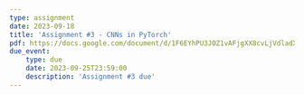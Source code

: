 ```yaml
---
type: assignment
date: 2023-09-18
title: 'Assignment #3 - CNNs in PyTorch'
pdf: https://docs.google.com/document/d/1F6EYhPU3JOZ1vAFjgXX8cvLjVdladXLRPOxMLobkTFE/edit?usp=sharing
due_event: 
    type: due 
    date: 2023-09-25T23:59:00
    description: 'Assignment #3 due'
---
```

